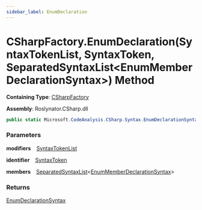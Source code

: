 ```yaml
---
sidebar_label: EnumDeclaration
---
```


# CSharpFactory\.EnumDeclaration\(SyntaxTokenList, SyntaxToken, SeparatedSyntaxList&lt;EnumMemberDeclarationSyntax&gt;\) Method

**Containing Type**: [CSharpFactory](../index.md)

**Assembly**: Roslynator\.CSharp\.dll

```csharp
public static Microsoft.CodeAnalysis.CSharp.Syntax.EnumDeclarationSyntax EnumDeclaration(Microsoft.CodeAnalysis.SyntaxTokenList modifiers, Microsoft.CodeAnalysis.SyntaxToken identifier, Microsoft.CodeAnalysis.SeparatedSyntaxList<Microsoft.CodeAnalysis.CSharp.Syntax.EnumMemberDeclarationSyntax> members)
```

### Parameters

**modifiers** &ensp; [SyntaxTokenList](https://docs.microsoft.com/en-us/dotnet/api/microsoft.codeanalysis.syntaxtokenlist)

**identifier** &ensp; [SyntaxToken](https://docs.microsoft.com/en-us/dotnet/api/microsoft.codeanalysis.syntaxtoken)

**members** &ensp; [SeparatedSyntaxList](https://docs.microsoft.com/en-us/dotnet/api/microsoft.codeanalysis.separatedsyntaxlist-1)&lt;[EnumMemberDeclarationSyntax](https://docs.microsoft.com/en-us/dotnet/api/microsoft.codeanalysis.csharp.syntax.enummemberdeclarationsyntax)&gt;

### Returns

[EnumDeclarationSyntax](https://docs.microsoft.com/en-us/dotnet/api/microsoft.codeanalysis.csharp.syntax.enumdeclarationsyntax)

